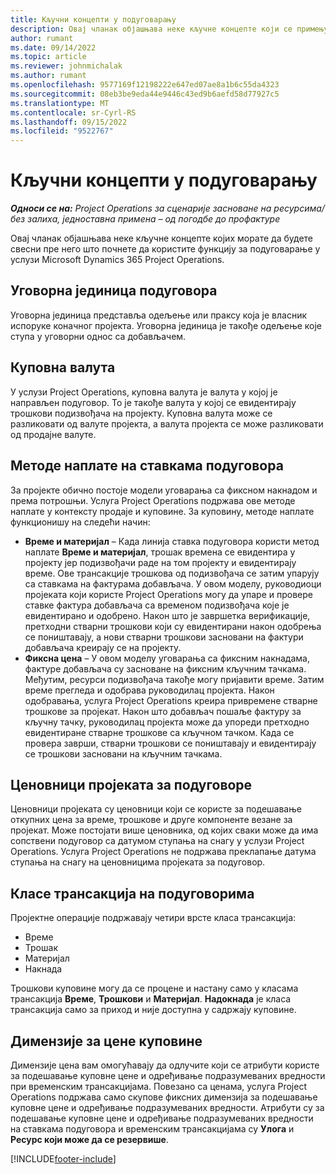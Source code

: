 ```yaml
---
title: Кључни концепти у подуговарању
description: Овај чланак објашњава неке кључне концепте који се примењују на подуговарање у услузи Microsoft Dynamics 365 Project Operations.
author: rumant
ms.date: 09/14/2022
ms.topic: article
ms.reviewer: johnmichalak
ms.author: rumant
ms.openlocfilehash: 9577169f12198222e647ed07ae8a1b6c55da4323
ms.sourcegitcommit: 08eb3be9eda44e9446c43ed9b6aefd58d77927c5
ms.translationtype: MT
ms.contentlocale: sr-Cyrl-RS
ms.lasthandoff: 09/15/2022
ms.locfileid: "9522767"
---
```

# <a name="key-concepts-in-subcontracting"></a>Кључни концепти у подуговарању


_**Односи се на:** Project Operations за сценарије засноване на ресурсима/без залиха, једноставна примена – од погодбе до профактуре_

Овај чланак објашњава неке кључне концепте којих морате да будете свесни пре него што почнете да користите функцију за подуговарање у услузи Microsoft Dynamics 365 Project Operations.

## <a name="contracting-unit-on-the-subcontract"></a>Уговорна јединица подуговора

Уговорна јединица представља одељење или праксу која је власник испоруке коначног пројекта. Уговорна јединица је такође одељење које ступа у уговорни однос са добављачем.

## <a name="purchase-currency"></a>Куповна валута

У услузи Project Operations, куповна валута је валута у којој је направљен подуговор. То је такође валута у којој се евидентирају трошкови подизвођача на пројекту. Куповна валута може се разликовати од валуте пројекта, а валута пројекта се може разликовати од продајне валуте.

## <a name="billing-methods-on-subcontract-lines"></a>Методе наплате на ставкама подуговора

За пројекте обично постоје модели уговарања са фиксном накнадом и према потрошњи. Услуга Project Operations подржава ове методе наплате у контексту продаје и куповине. За куповину, методе наплате функционишу на следећи начин:

- **Време и материјал** – Када линија ставка подуговора користи метод наплате **Време и материјал**, трошак времена се евидентира у пројекту јер подизвођачи раде на том пројекту и евидентирају време. Ове трансакције трошкова од подизвођача се затим упарују са ставкама на фактурама добављача. У овом моделу, руководиоци пројеката који користе Project Operations могу да упаре и провере ставке фактура добављача са временом подизвођача које је евидентирано и одобрено. Након што је завршетка верификације, претходни стварни трошкови који су евидентирани након одобрења се поништавају, а нови стварни трошкови засновани на фактури добављача креирају се на пројекту.
- **Фиксна цена** – У овом моделу уговарања са фиксним накнадама, фактуре добављача су засноване на фиксним кључним тачкама. Међутим, ресурси подизвођача такође могу пријавити време. Затим време прегледа и одобрава руководилац пројекта. Након одобравања, услуга Project Operations креира привремене стварне трошкове за пројекат. Након што добављач пошаље фактуру за кључну тачку, руководилац пројекта може да упореди претходно евидентиране стварне трошкове са кључном тачком. Када се провера заврши, стварни трошкови се поништавају и евидентирају се трошкови засновани на кључним тачкама.

## <a name="project-price-lists-on-subcontracts"></a>Ценовници пројеката за подуговоре

Ценовници пројеката су ценовници који се користе за подешавање откупних цена за време, трошкове и друге компоненте везане за пројекат. Може постојати више ценовника, од којих сваки може да има сопствени подуговор са датумом ступања на снагу у услузи Project Operations. Услуга Project Operations не подржава преклапање датума ступања на снагу на ценовницима пројеката за подуговор.

## <a name="transaction-classes-on-subcontracts"></a>Класе трансакција на подуговорима

Пројектне операције подржавају четири врсте класа трансакција:

- Време
- Трошак
- Материјал
- Накнада

Трошкови куповине могу да се процене и настану само у класама трансакција **Време**, **Трошкови** и **Материјал**. **Надокнада** је класа трансакција само за приход и није доступна у садржају куповине.

## <a name="purchase-pricing-dimensions"></a>Димензије за цене куповине

Димензије цена вам омогућавају да одлучите који се атрибути користе за подешавање куповне цене и одређивање подразумеваних вредности при временским трансакцијама. Повезано са ценама, услуга Project Operations подржава само скупове фиксних димензија за подешавање куповне цене и одређивање подразумеваних вредности. Атрибути су за подешавање куповне цене и одређивање подразумеваних вредности на ставкама подуговора и временским трансакцијама су **Улога** и **Ресурс који може да се резервише**.

[!INCLUDE[footer-include](../../includes/footer-banner.md)]
